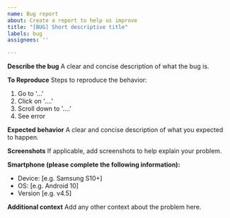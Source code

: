 ```yaml
---
name: Bug report
about: Create a report to help us improve
title: "[BUG] Short descriptive title"
labels: bug
assignees: ''

---
```


**Describe the bug**
A clear and concise description of what the bug is.

**To Reproduce**
Steps to reproduce the behavior:
1. Go to '...'
2. Click on '....'
3. Scroll down to '....'
4. See error

**Expected behavior**
A clear and concise description of what you expected to happen.

**Screenshots**
If applicable, add screenshots to help explain your problem.

**Smartphone (please complete the following information):**
 - Device: [e.g. Samsung S10+]
 - OS: [e.g. Android 10]
 - Version [e.g. v4.5]

**Additional context**
Add any other context about the problem here.
